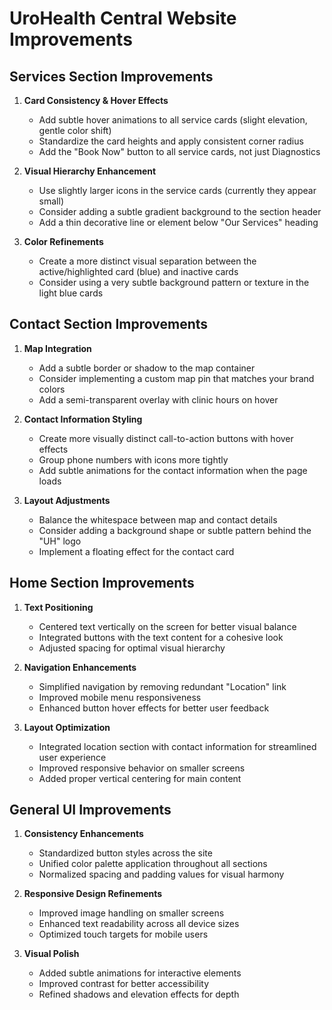 # UroHealth Central Website Improvements

## Services Section Improvements

1. **Card Consistency & Hover Effects**
   - Add subtle hover animations to all service cards (slight elevation, gentle color shift)
   - Standardize the card heights and apply consistent corner radius
   - Add the "Book Now" button to all service cards, not just Diagnostics

2. **Visual Hierarchy Enhancement**
   - Use slightly larger icons in the service cards (currently they appear small)
   - Consider adding a subtle gradient background to the section header
   - Add a thin decorative line or element below "Our Services" heading

3. **Color Refinements**
   - Create a more distinct visual separation between the active/highlighted card (blue) and inactive cards
   - Consider using a very subtle background pattern or texture in the light blue cards

## Contact Section Improvements

1. **Map Integration**
   - Add a subtle border or shadow to the map container
   - Consider implementing a custom map pin that matches your brand colors
   - Add a semi-transparent overlay with clinic hours on hover

2. **Contact Information Styling**
   - Create more visually distinct call-to-action buttons with hover effects
   - Group phone numbers with icons more tightly
   - Add subtle animations for the contact information when the page loads

3. **Layout Adjustments**
   - Balance the whitespace between map and contact details
   - Consider adding a background shape or subtle pattern behind the "UH" logo
   - Implement a floating effect for the contact card

## Home Section Improvements

1. **Text Positioning**
   - Centered text vertically on the screen for better visual balance
   - Integrated buttons with the text content for a cohesive look
   - Adjusted spacing for optimal visual hierarchy

2. **Navigation Enhancements**
   - Simplified navigation by removing redundant "Location" link
   - Improved mobile menu responsiveness
   - Enhanced button hover effects for better user feedback

3. **Layout Optimization**
   - Integrated location section with contact information for streamlined user experience
   - Improved responsive behavior on smaller screens
   - Added proper vertical centering for main content

## General UI Improvements

1. **Consistency Enhancements**
   - Standardized button styles across the site
   - Unified color palette application throughout all sections
   - Normalized spacing and padding values for visual harmony

2. **Responsive Design Refinements**
   - Improved image handling on smaller screens
   - Enhanced text readability across all device sizes
   - Optimized touch targets for mobile users

3. **Visual Polish**
   - Added subtle animations for interactive elements
   - Improved contrast for better accessibility
   - Refined shadows and elevation effects for depth
